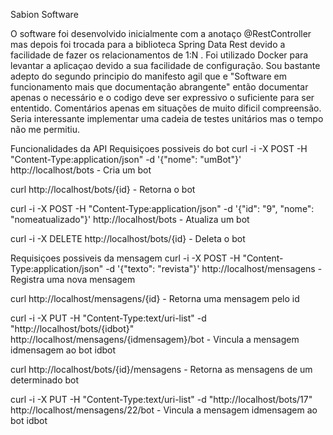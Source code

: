 Sabion Software

O software foi desenvolvido inicialmente com a anotaço @RestController mas depois foi trocada para a biblioteca Spring Data Rest devido a facilidade de fazer os relacionamentos de 1:N .
Foi utilizado Docker para levantar a aplicaçao devido a sua facilidade de configuração.
Sou bastante adepto do segundo principio do manifesto agil que e "Software em funcionamento mais que documentação abrangente" então documentar apenas o necessário e o codigo deve ser expressivo o suficiente para ser ententido. Comentários apenas em situações de muito dificil compreensão.
Seria interessante implementar uma cadeia de testes unitários mas o tempo não me permitiu.

Funcionalidades da API
Requisiçoes possiveis do bot
curl -i -X POST -H "Content-Type:application/json" -d '{"nome": "umBot"}' http://localhost/bots - Cria um bot

curl http://localhost/bots/{id} - Retorna o bot

curl -i -X POST -H "Content-Type:application/json" -d '{"id": "9", "nome": "nomeatualizado"}' http://localhost/bots - Atualiza 
um bot

curl -i -X DELETE http://localhost/bots/{id} - Deleta o bot


Requisiçoes possiveis da mensagem
curl -i -X POST -H "Content-Type:application/json" -d '{"texto": "revista"}' http://localhost/mensagens - Registra uma nova mensagem

curl http://localhost/mensagens/{id} - Retorna uma mensagem pelo id

curl -i -X PUT -H "Content-Type:text/uri-list" -d "http://localhost/bots/{idbot}" http://localhost/mensagens/{idmensagem}/bot - Vincula a mensagem idmensagem ao bot idbot

curl http://localhost/bots/{id}/mensagens - Retorna as mensagens de um determinado bot


curl -i -X PUT -H "Content-Type:text/uri-list" -d "http://localhost/bots/17" http://localhost/mensagens/22/bot - Vincula a mensagem idmensagem ao bot idbot

